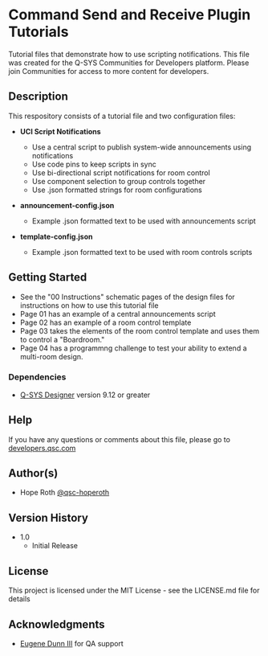 # Command Send and Receive Plugin Tutorials

Tutorial files that demonstrate how to use scripting notifications. This file was created for the Q-SYS Communities for Developers platform. Please join Communities for access to more content for developers.

## Description

This respository consists of a tutorial file and two configuration files:

- **UCI Script Notifications**

  - Use a central script to publish system-wide announcements using notifications
  - Use code pins to keep scripts in sync
  - Use bi-directional script notifications for room control
  - Use component selection to group controls together
  - Use .json formatted strings for room configurations

- **announcement-config.json**

  - Example .json formatted text to be used with announcements script

- **template-config.json**
  - Example .json formatted text to be used with room controls scripts

## Getting Started

- See the "00 Instructions" schematic pages of the design files for instructions on how to use this tutorial file
- Page 01 has an example of a central announcements script
- Page 02 has an example of a room control template
- Page 03 takes the elements of the room control template and uses them to control a "Boardroom."
- Page 04 has a programmng challenge to test your ability to extend a multi-room design.

### Dependencies

- [Q-SYS Designer](https://www.qsys.com/resources/software-and-firmware/q-sys-designer-software/) version 9.12 or greater

## Help

If you have any questions or comments about this file, please go to [developers.qsc.com](https://developers.qsc.com)

## Author(s)

- Hope Roth [@qsc-hoperoth](https://github.com/qsc-hoperoth)

## Version History

- 1.0
  - Initial Release

## License

This project is licensed under the MIT License - see the LICENSE.md file for details

## Acknowledgments

- [Eugene Dunn III](https://github.com/QSC-Eugene) for QA support
